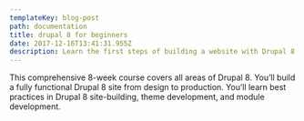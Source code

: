 ```yaml
---
templateKey: blog-post
path: documentation
title: drupal 8 for beginners
date: 2017-12-16T13:41:31.955Z
description: Learn the first steps of building a website with Drupal 8
---
```

This comprehensive 8-week course covers all areas of Drupal 8. You’ll build a fully functional Drupal 8 site from design to production. You’ll learn best practices in Drupal 8 site-building, theme development, and module development.
